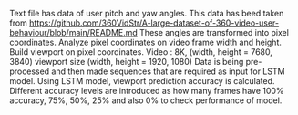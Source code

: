 Text file has data of user pitch and yaw angles. This data has beed taken from https://github.com/360VidStr/A-large-dataset-of-360-video-user-behaviour/blob/main/README.md
These angles are transformed into pixel coordinates.
Analyze pixel coordinates on video frame width and height.
Build viewport on pixel coordinates. 
Video : 8K, (width, height = 7680, 3840)
viewport size (width, height = 1920, 1080)
Data is being pre-processed and then made sequences that are required as input for LSTM model.
Using LSTM model, viewport prediction accuracy is calculated.
Different accuracy levels are introduced as how many frames have 100% accuracy, 75%, 50%, 25% and also 0% to check performance of model.
